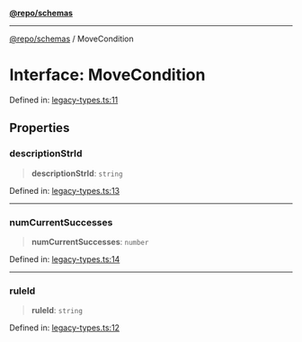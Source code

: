 [**@repo/schemas**](../README.md)

---

[@repo/schemas](../README.md) / MoveCondition

# Interface: MoveCondition

Defined in: [legacy-types.ts:11](https://github.com/alexqguo/drinking-board-game-v3/blob/15932662279983c0f0b2a6fa59ef653227975f0d/packages/schemas/src/legacy-types.ts#L11)

## Properties

### descriptionStrId

> **descriptionStrId**: `string`

Defined in: [legacy-types.ts:13](https://github.com/alexqguo/drinking-board-game-v3/blob/15932662279983c0f0b2a6fa59ef653227975f0d/packages/schemas/src/legacy-types.ts#L13)

---

### numCurrentSuccesses

> **numCurrentSuccesses**: `number`

Defined in: [legacy-types.ts:14](https://github.com/alexqguo/drinking-board-game-v3/blob/15932662279983c0f0b2a6fa59ef653227975f0d/packages/schemas/src/legacy-types.ts#L14)

---

### ruleId

> **ruleId**: `string`

Defined in: [legacy-types.ts:12](https://github.com/alexqguo/drinking-board-game-v3/blob/15932662279983c0f0b2a6fa59ef653227975f0d/packages/schemas/src/legacy-types.ts#L12)
